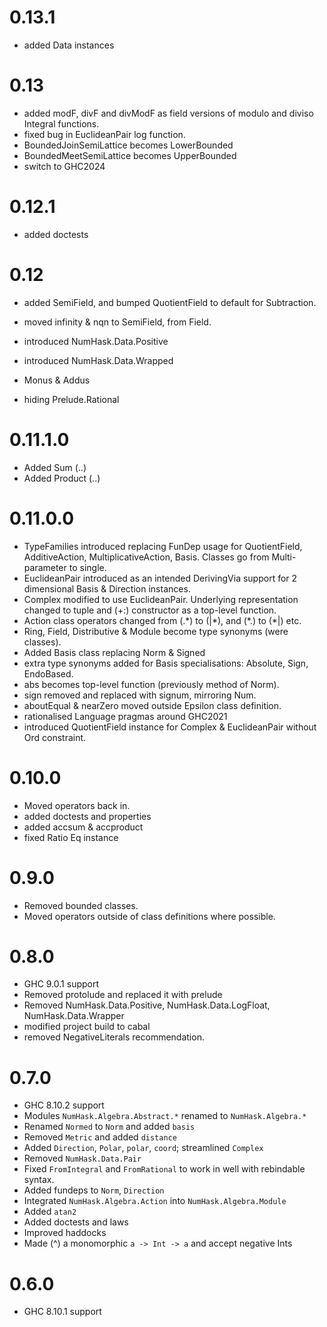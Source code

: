 0.13.1
===

- added Data instances


0.13
===

- added modF, divF and divModF as field versions of modulo and diviso Integral functions.
- fixed bug in EuclideanPair log function.
- BoundedJoinSemiLattice becomes LowerBounded
- BoundedMeetSemiLattice becomes UpperBounded
- switch to GHC2024

0.12.1
===

- added doctests

0.12
===

- added SemiField, and bumped QuotientField to default for Subtraction.

- moved infinity & nqn to SemiField, from Field.

- introduced NumHask.Data.Positive

- introduced NumHask.Data.Wrapped

- Monus & Addus

- hiding Prelude.Rational

0.11.1.0
===
* Added Sum (..)
* Added Product (..)

0.11.0.0
===

* TypeFamilies introduced replacing FunDep usage for QuotientField, AdditiveAction, MultiplicativeAction, Basis. Classes go from Multi-parameter to single.
* EuclideanPair introduced as an intended DerivingVia support for 2 dimensional Basis & Direction instances. 
* Complex modified to use EuclideanPair. Underlying representation changed to tuple and (+:) constructor as a top-level function.
* Action class operators changed from (.\*) to (|\*), and (\*.) to (\*|) etc.
* Ring, Field, Distributive & Module become type synonyms (were classes).
* Added Basis class replacing Norm & Signed
* extra type synonyms added for Basis specialisations: Absolute, Sign, EndoBased.
* abs becomes top-level function (previously method of Norm).
* sign removed and replaced with signum, mirroring Num.
* aboutEqual & nearZero moved outside Epsilon class definition.
* rationalised Language pragmas around GHC2021
* introduced QuotientField instance for Complex & EuclideanPair without Ord constraint.

0.10.0
===
* Moved operators back in.
* added doctests and properties
* added accsum & accproduct
* fixed Ratio Eq instance

0.9.0
===
* Removed bounded classes.
* Moved operators outside of class definitions where possible. 

0.8.0
=====

* GHC 9.0.1 support
* Removed protolude and replaced it with prelude
* Removed NumHask.Data.Positive, NumHask.Data.LogFloat, NumHask.Data.Wrapper
* modified project build to cabal
* removed NegativeLiterals recommendation.

0.7.0
=====

* GHC 8.10.2 support
* Modules `NumHask.Algebra.Abstract.*` renamed to `NumHask.Algebra.*`
* Renamed `Normed` to `Norm` and added `basis`
* Removed `Metric` and added `distance`
* Added `Direction`, `Polar`, `polar`, `coord`; streamlined `Complex`
* Removed `NumHask.Data.Pair`
* Fixed `FromIntegral` and `FromRational` to work in well with rebindable syntax.
* Added fundeps to `Norm`, `Direction`
* Integrated `NumHask.Algebra.Action` into `NumHask.Algebra.Module`
* Added `atan2`
* Added doctests and laws
* Improved haddocks
* Made (^) a monomorphic `a -> Int -> a` and accept negative Ints


0.6.0
=====

* GHC 8.10.1 support
